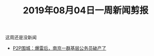 ﻿---
title: 2019年08月04日一周新闻剪报
layout: post
comment: on
---

这周还是没新闻

<!--excerpt-->

* [P2P围城：爆雷后，南京一群基层公务员破产了](https://theinitium.com/article/20190807-mainland-p2p-public-servant/)
